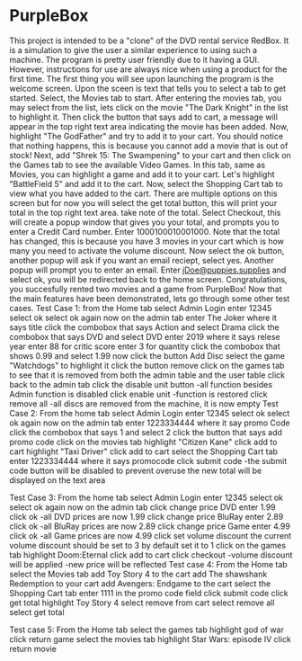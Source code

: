 # PurpleBox
  This project is intended to be a "clone" of the DVD rental service RedBox. It is a simulation to give the user a similar experience to using such a machine. The program is pretty user friendly due to it having a GUI. However, instructions for use are always nice when using a product for the first time.
  The first thing you will see upon launching the program is the welcome screen. Upon the sceen is text that tells you to select a tab to get started. Select, the Movies tab to start. After entering the movies tab, you may select from the list, lets click on the movie "The Dark Knight" in the list to highlight it. Then click the button that says add to cart, a message will appear in the top right text area indicating the movie has been added. Now, highlight "The GodFather" and try to add it to your cart. You should notice that nothing happens, this is because you cannot add a movie that is out of stock! Next, add "Shrek 15: The Swampening" to your cart and then click on the Games tab to see the available Video Games. In this tab, same as Movies, you can highlight a game and add it to your cart. Let's highlight "BattleField 5" and add it to the cart. Now, select the Shopping Cart tab to view what you have added to the cart. There are multiple options on this screen but for now you will select the get total button, this will print your total in the top right text area. take note of the total. Select Checkout, this will create a popup window that gives you your total, and prompts you to enter a Credit Card number. Enter 1000100010001000. Note that the total has changed, this is because you have 3 movies in your cart which is how many you need to activate the volume discount. Now select the ok button, another popup will ask if you want an email reciept, select yes. Another popup will prompt you to enter an email. Enter jDoe@puppies.supplies and select ok, you will be redirected back to the home screen. Congratulations, you succesfully rented two movies and a game from PurpleBox! Now that the main features have been demonstrated, lets go through some other test cases.
  Test Case 1:
    from the Home tab
      select Admin Login
      enter 12345
      select ok
      select ok again
      now on the admin tab
        enter The Joker where it says title
        click the combobox that says Action and select Drama
        click the combobox that says DVD and select DVD
        enter 2019 where it says relese year
        enter 88 for critic score
        enter 3 for quantity
        click the combobox that shows 0.99 and select 1.99
        now click the button Add Disc
      select the game "Watchdogs" to highlight it
      click the button remove
      click on the games tab to see that it is removed from both the admin table and the user table
      click back to the admin tab
      click the disable unit button
          -all function besides Admin function is disabled
      click enable unit
          -function is restored
      click remove all
          -all discs are removed from the machine, it is now empty
Test Case 2:
  From the home tab
    select Admin Login
      enter 12345
      select ok
      select ok again
      now on the admin tab
        enter 1223334444 where it say promo Code
        click the combobox that says 1 and select 2
        click the button that says add promo code
      click on the movies tab 
      highlight "Citizen Kane" 
      click add to cart
      highlight "Taxi Driver"
      click add to cart
      select the Shopping Cart tab
      enter 1223334444 where it says promocode
      click submit code
         -the submit code button will be disabled to prevent overuse
      the new total will be displayed on the text area
      
 Test Case 3:
  From the home tab
    select Admin Login
      enter 12345
      select ok
      select ok again
      now on the admin tab
        click change price DVD
        enter 1.99
        click ok
          -all DVD prices are now 1.99
        click change price BluRay
        enter 2.89
        click ok
          -all BluRay prices are now 2.89
        click change price Game
        enter 4.99
        click ok
          -all Game prices are now 4.99
        click set volume discount
        the current volume discount should be set to 3 by default
        set it to 1
        click on the games tab
        highlight Doom:Eternal
        click add to cart
        click checkout
          -volume discount will be applied
          -new price will be reflected
Test case 4:
   From the Home tab
    select the Movies tab
      add Toy Story 4 to the cart
      add The shawshank Redemption to your cart
      add Avengers: Endgame to the cart
      select the Shopping Cart tab
        enter 1111 in the promo code field
        click submit code
        click get total
        highlight Toy Story 4 
        select remove from cart
        select remove all
        select get total
        
Test case 5:
  From the Home tab
    select the games tab
    highlight god of war 
    click return game
    select the movies tab
    highlight Star Wars: episode IV
    click return movie
    
    
        
        
        
